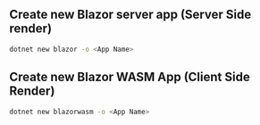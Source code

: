 ## Create new Blazor server app (Server Side render)
```bash
dotnet new blazor -o <App Name>
```
   
## Create new Blazor WASM App (Client Side Render)
```bash
dotnet new blazorwasm -o <App Name>
```